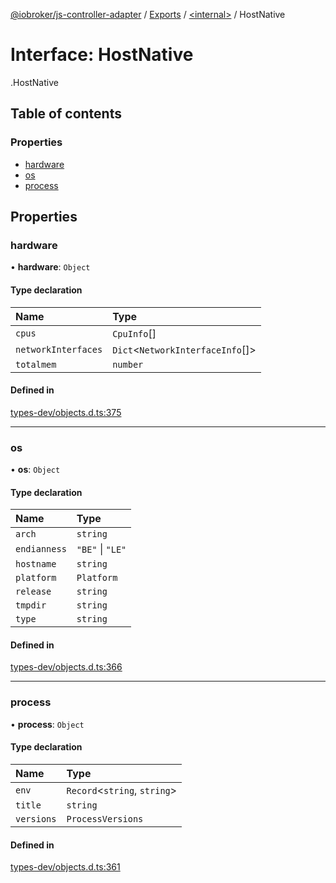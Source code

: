 [@iobroker/js-controller-adapter](../README.md) / [Exports](../modules.md) / [<internal\>](../modules/internal_.md) / HostNative

# Interface: HostNative

[<internal>](../modules/internal_.md).HostNative

## Table of contents

### Properties

- [hardware](internal_.HostNative.md#hardware)
- [os](internal_.HostNative.md#os)
- [process](internal_.HostNative.md#process)

## Properties

### hardware

• **hardware**: `Object`

#### Type declaration

| Name | Type |
| :------ | :------ |
| `cpus` | `CpuInfo`[] |
| `networkInterfaces` | `Dict`<`NetworkInterfaceInfo`[]\> |
| `totalmem` | `number` |

#### Defined in

[types-dev/objects.d.ts:375](https://github.com/ioBroker/ioBroker.js-controller/blob/25f18577/packages/types-dev/objects.d.ts#L375)

___

### os

• **os**: `Object`

#### Type declaration

| Name | Type |
| :------ | :------ |
| `arch` | `string` |
| `endianness` | ``"BE"`` \| ``"LE"`` |
| `hostname` | `string` |
| `platform` | `Platform` |
| `release` | `string` |
| `tmpdir` | `string` |
| `type` | `string` |

#### Defined in

[types-dev/objects.d.ts:366](https://github.com/ioBroker/ioBroker.js-controller/blob/25f18577/packages/types-dev/objects.d.ts#L366)

___

### process

• **process**: `Object`

#### Type declaration

| Name | Type |
| :------ | :------ |
| `env` | `Record`<`string`, `string`\> |
| `title` | `string` |
| `versions` | `ProcessVersions` |

#### Defined in

[types-dev/objects.d.ts:361](https://github.com/ioBroker/ioBroker.js-controller/blob/25f18577/packages/types-dev/objects.d.ts#L361)
